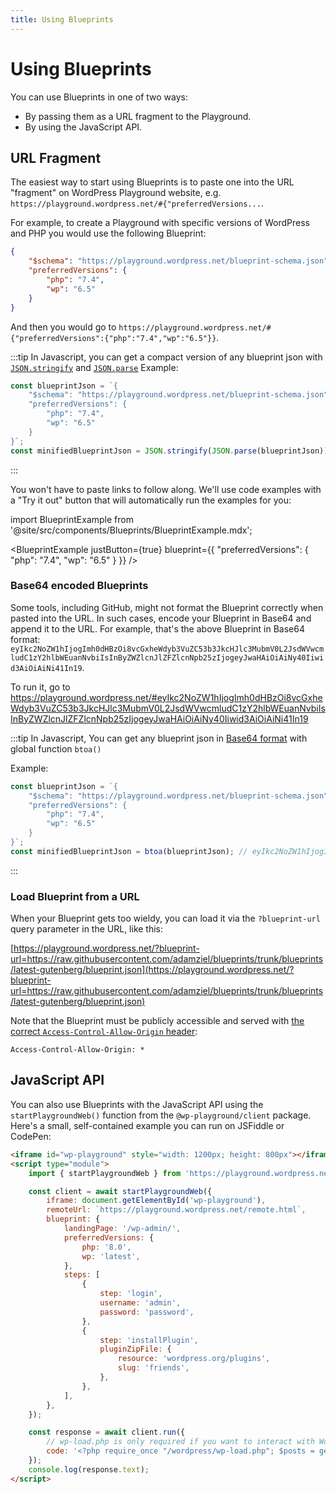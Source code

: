 ```yaml
---
title: Using Blueprints
---
```


# Using Blueprints

You can use Blueprints in one of two ways:

-   By passing them as a URL fragment to the Playground.
-   By using the JavaScript API.

## URL Fragment

The easiest way to start using Blueprints is to paste one into the URL "fragment" on WordPress Playground website, e.g. `https://playground.wordpress.net/#{"preferredVersions...`.

For example, to create a Playground with specific versions of WordPress and PHP you would use the following Blueprint:

```json
{
	"$schema": "https://playground.wordpress.net/blueprint-schema.json",
	"preferredVersions": {
		"php": "7.4",
		"wp": "6.5"
	}
}
```

And then you would go to
`https://playground.wordpress.net/#{"preferredVersions":{"php":"7.4","wp":"6.5"}}`.

:::tip
In Javascript, you can get a compact version of any blueprint json with [`JSON.stringify`](https://developer.mozilla.org/en-US/docs/Web/JavaScript/Reference/Global_Objects/JSON/stringify) and [`JSON.parse`](https://developer.mozilla.org/en-US/docs/Web/JavaScript/Reference/Global_Objects/JSON/parse)
Example:

```js
const blueprintJson = `{
	"$schema": "https://playground.wordpress.net/blueprint-schema.json",
	"preferredVersions": {
		"php": "7.4",
		"wp": "6.5"
	}
}`;
const minifiedBlueprintJson = JSON.stringify(JSON.parse(blueprintJson)); // {"preferredVersions":{"php":"7.4","wp":"6.5"}}
```

:::

You won't have to paste links to follow along. We'll use code examples with a "Try it out" button that will automatically run the examples for you:

import BlueprintExample from '@site/src/components/Blueprints/BlueprintExample.mdx';

<BlueprintExample justButton={true} blueprint={{
	"preferredVersions": {
		"php": "7.4",
		"wp": "6.5"
	}
}} />

### Base64 encoded Blueprints

Some tools, including GitHub, might not format the Blueprint correctly when pasted into the URL. In such cases, encode your Blueprint in Base64 and append it to the URL. For example, that's the above Blueprint in Base64 format: `eyIkc2NoZW1hIjogImh0dHBzOi8vcGxheWdyb3VuZC53b3JkcHJlc3MubmV0L2JsdWVwcmludC1zY2hlbWEuanNvbiIsInByZWZlcnJlZFZlcnNpb25zIjogeyJwaHAiOiAiNy40Iiwid3AiOiAiNi41In19`.

To run it, go to https://playground.wordpress.net/#eyIkc2NoZW1hIjogImh0dHBzOi8vcGxheWdyb3VuZC53b3JkcHJlc3MubmV0L2JsdWVwcmludC1zY2hlbWEuanNvbiIsInByZWZlcnJlZFZlcnNpb25zIjogeyJwaHAiOiAiNy40Iiwid3AiOiAiNi41In19

:::tip
In Javascript, You can get any blueprint json in [Base64 format](https://developer.mozilla.org/en-US/docs/Glossary/Base64#javascript_support) with global function `btoa()`

Example:

```js
const blueprintJson = `{
	"$schema": "https://playground.wordpress.net/blueprint-schema.json",
	"preferredVersions": {
		"php": "7.4",
		"wp": "6.5"
	}
}`;
const minifiedBlueprintJson = btoa(blueprintJson); // eyIkc2NoZW1hIjogImh0dHBzOi8vcGxheWdyb3VuZC53b3JkcHJlc3MubmV0L2JsdWVwcmludC1zY2hlbWEuanNvbiIsInByZWZlcnJlZFZlcnNpb25zIjogeyJwaHAiOiAiNy40Iiwid3AiOiAiNi41In19
```

:::

### Load Blueprint from a URL

When your Blueprint gets too wieldy, you can load it via the `?blueprint-url` query parameter in the URL, like this:

[https://playground.wordpress.net/?blueprint-url=https://raw.githubusercontent.com/adamziel/blueprints/trunk/blueprints/latest-gutenberg/blueprint.json](https://playground.wordpress.net/?blueprint-url=https://raw.githubusercontent.com/adamziel/blueprints/trunk/blueprints/latest-gutenberg/blueprint.json)

Note that the Blueprint must be publicly accessible and served with [the correct `Access-Control-Allow-Origin` header](https://developer.mozilla.org/en-US/docs/Web/HTTP/Headers/Access-Control-Allow-Origin):

```
Access-Control-Allow-Origin: *
```

## JavaScript API

You can also use Blueprints with the JavaScript API using the `startPlaygroundWeb()` function from the `@wp-playground/client` package. Here's a small, self-contained example you can run on JSFiddle or CodePen:

```html
<iframe id="wp-playground" style="width: 1200px; height: 800px"></iframe>
<script type="module">
	import { startPlaygroundWeb } from 'https://playground.wordpress.net/client/index.js';

	const client = await startPlaygroundWeb({
		iframe: document.getElementById('wp-playground'),
		remoteUrl: `https://playground.wordpress.net/remote.html`,
		blueprint: {
			landingPage: '/wp-admin/',
			preferredVersions: {
				php: '8.0',
				wp: 'latest',
			},
			steps: [
				{
					step: 'login',
					username: 'admin',
					password: 'password',
				},
				{
					step: 'installPlugin',
					pluginZipFile: {
						resource: 'wordpress.org/plugins',
						slug: 'friends',
					},
				},
			],
		},
	});

	const response = await client.run({
		// wp-load.php is only required if you want to interact with WordPress.
		code: '<?php require_once "/wordpress/wp-load.php"; $posts = get_posts(); echo "Post Title: " . $posts[0]->post_title;',
	});
	console.log(response.text);
</script>
```
